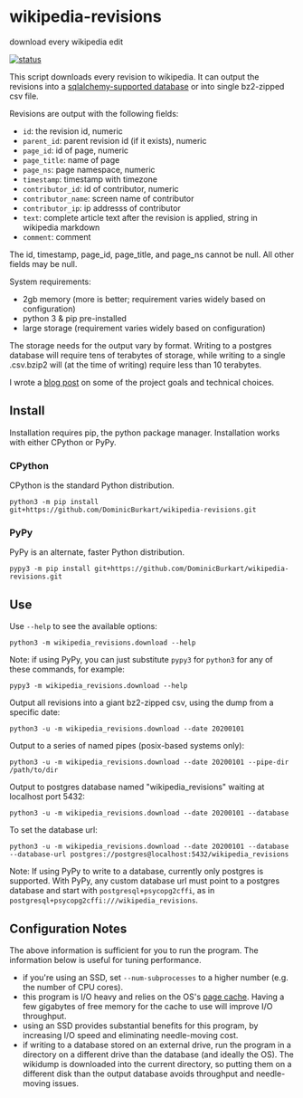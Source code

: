 # wikipedia-revisions
download every wikipedia edit

[![status](https://github.com/DominicBurkart/wikipedia-revisions/workflows/Python%20application/badge.svg)](https://github.com/DominicBurkart/wikipedia-revisions/actions?query=is%3Acompleted+branch%3Amaster)


This script downloads every revision to wikipedia. It can output the revisions into a [sqlalchemy-supported database](https://docs.sqlalchemy.org/en/13/dialects/) or into single bz2-zipped csv file.

Revisions are output with the following fields:
- `id`: the revision id, numeric
- `parent_id`: parent revision id (if it exists), numeric
- `page_id`: id of page, numeric
- `page_title`: name of page
- `page_ns`: page namespace, numeric
- `timestamp`: timestamp with timezone
- `contributor_id`: id of contributor, numeric
- `contributor_name`: screen name of contributor
- `contributor_ip`: ip addresss of contributor
- `text`: complete article text after the revision is applied, string in wikipedia markdown
- `comment`: comment

The id, timestamp, page_id, page_title, and page_ns cannot be null. All other fields may be null.

System requirements:
- 2gb memory (more is better; requirement varies widely based on configuration)
- python 3 & pip pre-installed
- large storage (requirement varies widely based on configuration)

The storage needs for the output vary by format. Writing to a postgres 
database will require tens of terabytes of storage, while writing to a 
single .csv.bzip2 will (at the time of writing) require less than 10 terabytes.

I wrote a [blog post](https://dominicburkart.com/blog/2020/big_data_and_small_computers.html) on some of the project 
goals and technical choices.

## Install

Installation requires pip, the python package manager. Installation 
works with either CPython or PyPy.

### CPython

CPython is the standard Python distribution.

```shell
python3 -m pip install git+https://github.com/DominicBurkart/wikipedia-revisions.git
```

### PyPy

PyPy is an alternate, faster Python distribution.

```shell
pypy3 -m pip install git+https://github.com/DominicBurkart/wikipedia-revisions.git
```

## Use

Use `--help` to see the available options:
```shell
python3 -m wikipedia_revisions.download --help
```

Note: if using PyPy, you can just substitute `pypy3` for `python3` 
for any of these commands, for example:
```shell
pypy3 -m wikipedia_revisions.download --help
```

Output all revisions into a giant bz2-zipped csv, using the dump from a specific date:
```shell 
python3 -u -m wikipedia_revisions.download --date 20200101
```

Output to a series of named pipes (posix-based systems only):
```shell
python3 -u -m wikipedia_revisions.download --date 20200101 --pipe-dir /path/to/dir
```

Output to postgres database named "wikipedia_revisions" waiting at localhost port 5432:
```shell
python3 -u -m wikipedia_revisions.download --date 20200101 --database
```

To set the database url:
```shell
python3 -u -m wikipedia_revisions.download --date 20200101 --database --database-url postgres://postgres@localhost:5432/wikipedia_revisions
```

Note: If using PyPy to write to a database, currently only postgres is 
supported. With PyPy, any custom database url must point to a postgres 
database and start with `postgresql+psycopg2cffi`, as in 
`postgresql+psycopg2cffi:///wikipedia_revisions`.

## Configuration Notes
The above information is sufficient for you to run the program. The information below is useful for tuning performance.

- if you're using an SSD, set `--num-subprocesses` to a higher number (e.g. the number of CPU cores).
- this program is I/O heavy and relies on the OS's [page cache](https://en.wikipedia.org/wiki/Page_cache). Having a few gigabytes of free memory for the cache to use will improve I/O throughput.
- using an SSD provides substantial benefits for this program, by increasing I/O speed and eliminating needle-moving cost.
- if writing to a database stored on an external drive, run the program in a directory on a different drive than the database (and ideally the OS). The wikidump is downloaded into the current directory, so putting them on a different disk than the output database avoids throughput and needle-moving issues.
